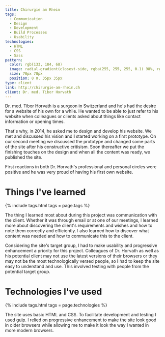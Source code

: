 ```yaml
---
title: Chirurgie am Rhein
tags:
  - Communication
  - Design
  - Development
  - Build Processes
  - Usability
technologies:
  - HTML
  - CSS
  - Sass
pattern:
  color: rgb(133, 184, 68)
  image: radial-gradient(closest-side, rgba(255, 255, 255, 0.1) 98%, rgb(133, 184, 68) 99%), radial-gradient(closest-side, rgba(255, 255, 255, 0.1) 98%, rgb(133, 184, 68) 99%)
  size: 70px 70px
  position: 0 0, 35px 35px
type: client
link: http://chirurgie-am-rhein.ch
client: Dr. med. Tibor Horvath
---
```


Dr. med. Tibor Horvath is a surgeon in Switzerland and he's had the desire for a website of his own for a while. He wanted to be able to just refer to his website when colleagues or clients asked about things like contact information or opening times.

That's why, in 2014, he asked me to design and develop his website. We met and discussed his vision and I started working on a first prototype. On our second meeting we discussed the prototype and changed some parts of the site after his constructive critisism. Soon thereafter we put the finishing touches on the design and when all the content was ready, we published the site.

First reactions in both Dr. Horvath's professional and personal circles were positive and he was very proud of having his first own website.

# Things I've learned

{% include tags.html tags = page.tags %}

The thing I learned most about during this project was communication with the client. Whether it was through email or at one of our meetings, I learned more about discovering the client's requirements and wishes and how to note them correctly and efficiently. I also learned how to discover what content was needed and how to communicate this to the client.

Considering the site's target group, I had to make usability and progressive enhancement a priority for this project. Colleagues of Dr. Horvath as well as his potential client may not use the latest versions of their browsers or they may not be the most technologically versed people, so I had to keep the site easy to understand and use. This involved testing with people from the potential target group.

# Technologies I've used

{% include tags.html tags = page.technologies %}

The site uses basic HTML and CSS. To facilitate development and testing I used [gulp](http://gulpjs.com). I relied on progressive enhancement to make the site look good in older browsers while allowing me to make it look the way I wanted in more modern browsers.